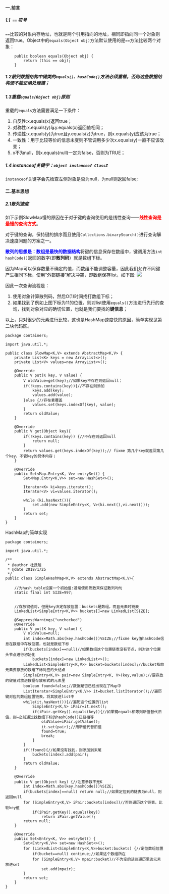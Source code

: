 #### 一.前言

##### 1.1` ==` 符号
`==`比较的对象内存地址，也就是两个引用指向的地址，相同即指向同一个对象则返回true。Object中的`equals(Object obj)`方法默认使用的是`==`方法比较两个对象：
```
    public boolean equals(Object obj) {
        return (this == obj);
    }
```

##### 1.2散列数据结构中键类的`equals()、hashCode()`方法必须重载，否则这些数据结构便不能正确处理键；

##### 1.3重载`equals(Object obj)`原则
重载的`equals`方法需要满足一下条件：
1. 自反性:x.equals(x)返回true；
2. 对称性:x.equals(y)与y.equals(x)返回值相同；
3. 传递性:x.equals(y)为true且y.equals(z)为true，则x.equals(y)应该为true；
4. 一致性：用于比较等价的信息未变则不管调用多少次x.equals(y)一直不应该改变；
5. x不为null，则x.equals(null)一定为false，否则为TRUE；

##### 1.4 instanceof关键字：`object instanceof ClassZ`
`instanceof`关键字会先检查左侧对象是否为null，为null则返回false;

#### 二.基本思想

##### 2.1散列速度
如下示例SlowMap慢的原因在于对于键的查询使用的是线性查询——<font color=red>**线性查询是最慢的查询方式**</font>。

对于键的查询，保持键的排序而且使用`Collections.binarySearch()`进行查询解决速度问题的方案之一。

<font color=blue>**散列的思想是：数组是最快的数据结构**</font>将键的信息保存在数组中，键调用方法`int hashCode()`返回的数字(即**散列码**）就是数组下标。

因为Map可以保存数量不确定的值，而数组不能调整容量，因此我们允许不同键产生相同下标，使用“外部链接”解决冲突，即数组保存list，如下图:
![](https://wx1.sinaimg.cn/mw690/006Xp67Kly1fnt49b4yjij30e50cdabu.jpg)

因此一次查询流程是：
1. 使用对象计算散列码，然后O(1)时间找打数组下标；
2. 如果找到了例如上图下标为11的位置，则对list使用`equals()`方法进行先行的查询，找到对象对应的确切位置，也就是我们要找的**键信息**；

以上，只对很少的元素进行比较，这也是HashMap速度快的原因，简单实现见第二块代码区。

```
package containers;

import java.util.*;

public class SlowMap<K,V> extends AbstractMap<K,V> {
    private List<K> keys = new ArrayList<>();
    private List<V> values=new ArrayList<>();

    @Override
    public V put(K key, V value) {
        V oldValue=get(key);//如果key不存在则返回null；
        if(!keys.contains(key)){//不存在则添加
            keys.add(key);
            values.add(value);
        }else {//存在着覆盖
            values.set(keys.indexOf(key), value);
        }
        return oldValue;
    }

    @Override
    public V get(Object key){
        if(!keys.contains(key)) {//不存在则返回null
            return null;
        }
        return values.get(keys.indexOf(key));// fixme 第几个key就返回第几个key，不管key的具体内容；
    }

    @Override
    public Set<Map.Entry<K, V>> entrySet() {
        Set<Map.Entry<K,V>> set=new HashSet<>();

        Iterator<K> ki=keys.iterator();
        Iterator<V> vi=values.iterator();

        while (ki.hasNext()){
            set.add(new SimpleEntry<K, V>(ki.next(),vi.next()));
        }
        return set;
    }
}

```

HashMap的简单实现
```
package containers;

import java.util.*;

/**
 * @author 杜艮魁
 * @date 2018/1/25
 */
public class SimpleHashMap<K,V> extends AbstractMap<K,V>{

    //为hash_table设置一个初始值:通常使用质数来保证散列均匀
    static final int SIZE=997;


    //存放键值对，但是key决定存放位置：buckets是数组，而且元素时链表
    LinkedList<SimpleEntry<K,V>> buckets[]=new LinkedList[SIZE];

    @SuppressWarnings("unchecked")
    @Override
    public V put(K key, V value) {
        V oldValue=null;
        int index=Math.abs(key.hashCode())%SIZE;//fixme key值hashCode信息在数组中存放位置，也就是数组下标
        if(buckets[index]==null)//如果数组这个位置链表没有节点，则对这个位置头节点进行初始化
            buckets[index]=new LinkedList<>();
        LinkedList<SimpleEntry<K,V>> bucket=buckets[index];//bucket指向元素要存放的数组下标对应的头结点
        SimpleEntry<K,V> pair=new SimpleEntry<K, V>(key,value);//要存放的键值对放进数据存放形式的元素里
        boolean found=false;//数据是否已经出现在了Map中
        ListIterator<SimpleEntry<K,V>> it=bucket.listIterator();//遍历键对应的数组位置链表，将其放进list中
        while(it.hasNext()){//遍历这个位置的list
            SimpleEntry<K,V> iPair=it.next();
            if(iPair.getKey().equals(key)){//如果键equals相等则新值替代旧值，则—之前通过找数组下标的hashCode()已经相等
                oldValue=iPair.getValue();
                it.set(pair);//用新值代替旧值
                found=true;
                break;
            }
        }
        if(!found){//如果没有找到，则添加到末尾
            buckets[index].add(pair);
        }
        return oldValue;
    }

    @Override
    public V get(Object key) {//注意参数不是K
        int index=Math.abs(key.hashCode())%SIZE;
        if(buckets[index]==null) return null;//如果定位到的链表为null，则返回null
        for (SimpleEntry<K,V> iPair:buckets[index])//否则遍历这个链表，比较key值
            if(iPair.getKey().equals(key))
                return iPair.getValue();
        return null;
    }

    @Override
    public Set<Entry<K, V>> entrySet() {
        Set<Entry<K,V>> set=new HashSet<>();
        for (LinkedList<SimpleEntry<K,V>>bucket:buckets) {//定位数组位置
            if(bucket==null) continue;//如果这个数组所在
            for (SimpleEntry<K,V> mpair:bucket)//不为空的话则遍历里边元素放进set
                set.add(mpair);
        }
        return set;
    }
}


```

